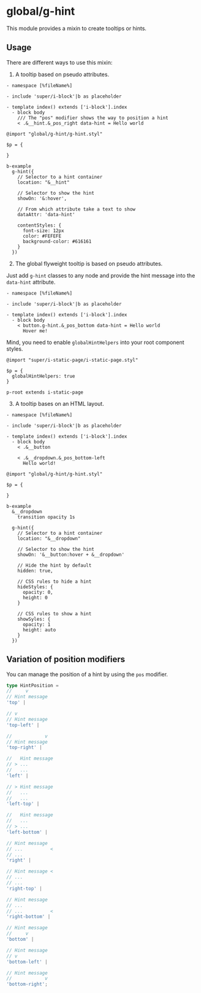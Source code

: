 # global/g-hint

This module provides a mixin to create tooltips or hints.

## Usage

There are different ways to use this mixin:

1. A tooltip based on pseudo attributes.

```
- namespace [%fileName%]

- include 'super/i-block'|b as placeholder

- template index() extends ['i-block'].index
  - block body
    /// The "pos" modifier shows the way to position a hint
    < .&__hint.&_pos_right data-hint = Hello world
```

```stylus
@import "global/g-hint/g-hint.styl"

$p = {

}

b-example
  g-hint({
    // Selector to a hint container
    location: "&__hint"

    // Selector to show the hint
    showOn: '&:hover',

    // From which attribute take a text to show
    dataAttr: 'data-hint'

    contentStyles: {
      font-size: 12px
      color: #FEFEFE
      background-color: #616161
    }
  })
```

2. The global flyweight tooltip is based on pseudo attributes.

Just add `g-hint` classes to any node and provide the hint message into the `data-hint` attribute.

```
- namespace [%fileName%]

- include 'super/i-block'|b as placeholder

- template index() extends ['i-block'].index
  - block body
    < button.g-hint.&_pos_bottom data-hint = Hello world
      Hover me!
```

Mind, you need to enable `globalHintHelpers` into your root component styles.

```stylus
@import "super/i-static-page/i-static-page.styl"

$p = {
  globalHintHelpers: true
}

p-root extends i-static-page
```

3. A tooltip bases on an HTML layout.

```
- namespace [%fileName%]

- include 'super/i-block'|b as placeholder

- template index() extends ['i-block'].index
  - block body
    < .&__button

    < .&__dropdown.&_pos_bottom-left
      Hello world!
```

```stylus
@import "global/g-hint/g-hint.styl"

$p = {

}

b-example
  &__dropdown
    transition opacity 1s

  g-hint({
    // Selector to a hint container
    location: "&__dropdown"

    // Selector to show the hint
    showOn: '&__button:hover + &__dropdown'

    // Hide the hint by default
    hidden: true,

    // CSS rules to hide a hint
    hideStyles: {
      opacity: 0,
      height: 0
    }

    // CSS rules to show a hint
    showSyles: {
      opacity: 1
      height: auto
    }
  })
```

## Variation of position modifiers

You can manage the position of a hint by using the `pos` modifier.

```typescript
type HintPosition =
//     v
// Hint message
'top' |

// v
// Hint message
'top-left' |

//            v
// Hint message
'top-right' |

//   Hint message
// > ...
//   ...
'left' |

// > Hint message
//   ...
//   ...
'left-top' |

//   Hint message
//   ...
// > ...
'left-bottom' |

// Hint message
// ...          <
// ...
'right' |

// Hint message <
// ...
// ...
'right-top' |

// Hint message
// ...
// ...          <
'right-bottom' |

// Hint message
//     v
'bottom' |

// Hint message
// v
'bottom-left' |

// Hint message
//            v
'bottom-right';
```

